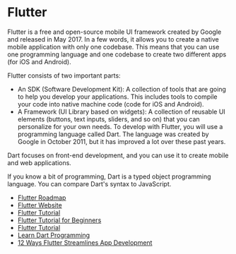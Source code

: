 <DedicatedRoadmap 
  href='/flutter'
  title='Flutter Roadmap'
  description='Click to check the detailed Flutter Roadmap.'
/>

# Flutter

Flutter is a free and open-source mobile UI framework created by Google and released in May 2017. In a few words, it allows you to create a native mobile application with only one codebase. This means that you can use one programming language and one codebase to create two different apps (for iOS and Android).

Flutter consists of two important parts:

- An SDK (Software Development Kit): A collection of tools that are going to help you develop your applications. This includes tools to compile your code into native machine code (code for iOS and Android).
- A Framework (UI Library based on widgets): A collection of reusable UI elements (buttons, text inputs, sliders, and so on) that you can personalize for your own needs.
To develop with Flutter, you will use a programming language called Dart. The language was created by Google in October 2011, but it has improved a lot over these past years.

Dart focuses on front-end development, and you can use it to create mobile and web applications.

If you know a bit of programming, Dart is a typed object programming language. You can compare Dart's syntax to JavaScript.

- [Flutter Roadmap](/flutter)
- [Flutter Website](https://flutter.dev)
- [Flutter Tutorial](https://www.w3adda.com/flutter-tutorial)
- [Flutter Tutorial for Beginners](https://www.youtube.com/watch?v=1ukSR1GRtMU&list=PL4cUxeGkcC9jLYyp2Aoh6hcWuxFDX6PBJ)
- [Flutter Tutorial](https://www.w3adda.com/flutter-tutorial)
- [Learn Dart Programming](https://www.tutorialspoint.com/dart_programming/index.htm)
- [12 Ways Flutter Streamlines App Development](https://thenewstack.io/12-ways-flutter-streamlines-app-development/)
